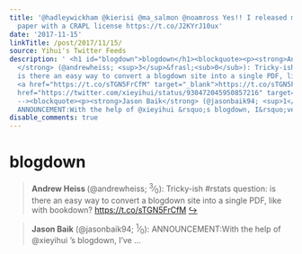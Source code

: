 ```yaml
---
title: '@hadleywickham @kierisi @ma_salmon @noamross Yes!! I released my first knitr-reproducible
  paper with a CRAPL license https://t.co/J2KYrJ10ux'
date: '2017-11-15'
linkTitle: /post/2017/11/15/
source: Yihui's Twitter Feeds
description: ' <h1 id="blogdown">blogdown</h1><blockquote><p><strong>Andrew Heiss
  </strong> (@andrewheiss; <sup>3</sup>&frasl;<sub>0</sub>): Tricky-ish #rstats question:
  is there an easy way to convert a blogdown site into a single PDF, like with bookdown?
  <a href="https://t.co/sTGN5FrCfM" target="_blank">https://t.co/sTGN5FrCfM</a> <a
  href="https://twitter.com/xieyihui/status/930472045950857216" target="_blank">&#8618;</a></p></blockquote><!--
  --><blockquote><p><strong>Jason Baik</strong> (@jasonbaik94; <sup>1</sup>&frasl;<sub>0</sub>):
  ANNOUNCEMENT:With the help of @xieyihui &rsquo;s blogdown, I&rsquo;ve  ...'
disable_comments: true
---
```

 <h1 id="blogdown">blogdown</h1><blockquote><p><strong>Andrew Heiss </strong> (@andrewheiss; <sup>3</sup>&frasl;<sub>0</sub>): Tricky-ish #rstats question: is there an easy way to convert a blogdown site into a single PDF, like with bookdown? <a href="https://t.co/sTGN5FrCfM" target="_blank">https://t.co/sTGN5FrCfM</a> <a href="https://twitter.com/xieyihui/status/930472045950857216" target="_blank">&#8618;</a></p></blockquote><!-- --><blockquote><p><strong>Jason Baik</strong> (@jasonbaik94; <sup>1</sup>&frasl;<sub>0</sub>): ANNOUNCEMENT:With the help of @xieyihui &rsquo;s blogdown, I&rsquo;ve  ...